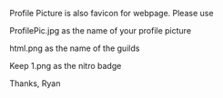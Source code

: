 
Profile Picture is also favicon for webpage. Please use

ProfilePic.jpg as the name of your profile picture

html.png as the name of the guilds

Keep 1.png as the nitro badge

Thanks,
Ryan
